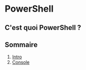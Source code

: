 # PowerShell

## C'est quoi PowerShell ?

## Sommaire

1) [Intro](https://github.com/Flodagnas/FlorianDAGNAS_Linux/blob/main/Cours_PowerShell/Intro.md)
2) [Console](https://github.com/Flodagnas/FlorianDAGNAS_Linux/blob/main/Cours_PowerShell/Console.md)
